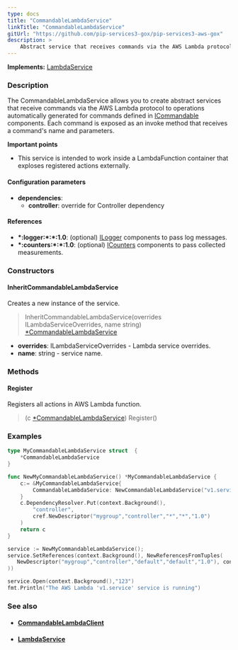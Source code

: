 ```yaml
---
type: docs
title: "CommandableLambdaService"
linkTitle: "CommandableLambdaService"
gitUrl: "https://github.com/pip-services3-gox/pip-services3-aws-gox"
description: >
    Abstract service that receives commands via the AWS Lambda protocol to operations automatically generated for commands defined in [ICommandable](../../../commons/commands/icommandable) components. Each command is exposed as an invoke method that receives a command's name and parameters.
---
```


**Implements:** [LambdaService](../lambda_service)

### Description
The CommandableLambdaService allows you to create abstract services that receive commands via the AWS Lambda protocol to operations automatically generated for commands defined in [ICommandable](../../../commons/commands/icommandable) components. Each command is exposed as an invoke method that receives a command's name and parameters.

**Important points**

- This service is intended to work inside a LambdaFunction container that exploses registered actions externally.

#### Configuration parameters
 
- **dependencies**:
    - **controller**: override for Controller dependency


#### References
- **\*:logger:\*:\*:1.0**: (optional) [ILogger](../../../components/log/ilogger) components to pass log messages.
- **\*:counters:\*:\*:1.0**: (optional) [ICounters](../../../components/count/icounters) components to pass collected measurements.

### Constructors

#### InheritCommandableLambdaService
Creates a new instance of the service.

> InheritCommandableLambdaService(overrides ILambdaServiceOverrides, name string) [*CommandableLambdaService]()

- **overrides**: ILambdaServiceOverrides - Lambda service overrides.
- **name**: string - service name.


### Methods

#### Register
Registers all actions in AWS Lambda function.

> (c [*CommandableLambdaService]()) Register()


### Examples

```go
type MyCommandableLambdaService struct  {
	*CommandableLambdaService
}

func NewMyCommandableLambdaService() *MyCommandableLambdaService {
	c:= &MyCommandableLambdaService{
		CommandableLambdaService: NewCommandableLambdaService("v1.service")
	}
	c.DependencyResolver.Put(context.Background(),
		"controller",
		cref.NewDescriptor("mygroup","controller","*","*","1.0")
	)
	return c
}

service := NewMyCommandableLambdaService();
service.SetReferences(context.Background(), NewReferencesFromTuples(
   NewDescriptor("mygroup","controller","default","default","1.0"), controller
))

service.Open(context.Background(),"123")
fmt.Println("The AWS Lambda 'v1.service' service is running")
```

### See also
- #### [CommandableLambdaClient](../../clients/commandable_lambda_client)
- #### [LambdaService](../lambda_service)
